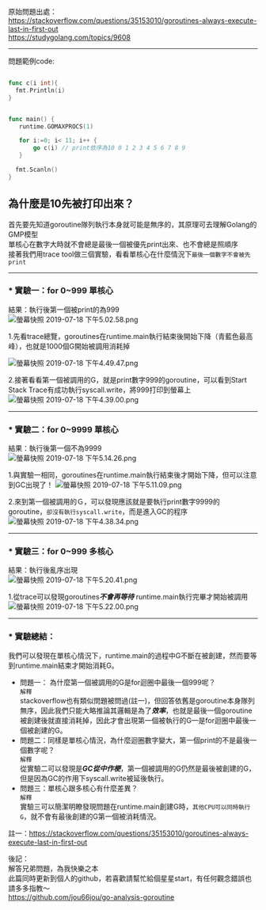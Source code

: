 原始問題出處：  
<https://stackoverflow.com/questions/35153010/goroutines-always-execute-last-in-first-out>  
<https://studygolang.com/topics/9608>  
***

問題範例code:  
```go

func c(i int){
  fmt.Println(i)
}


func main() {
   runtime.GOMAXPROCS(1)

   for i:=0; i< 11; i++ {
       go c(i) // print依序為10 0 1 2 3 4 5 6 7 8 9
   }

  fmt.Scanln()
}

```  
## 為什麼是10先被打印出來？  
首先要先知道goroutine隊列執行本身就可能是無序的，其原理可去理解Golang的GMP模型  
單核心在數字大時就不會總是最後一個被優先print出來、也不會總是照順序  
接著我們用trace tool做三個實驗，看看單核心在什麼情況下`最後一個數字不會被先print`  
***
### * 實驗一：for 0~999 單核心

結果：執行後第一個被print的為999  
![螢幕快照 2019-07-18 下午5.02.58.png](https://static.studygolang.com/190718/0eb639533c172c431ff4654c3426bf85.png)

1.先看trace總覽，goroutines在runtime.main執行結束後開始下降（青藍色最高峰），也就是1000個G開始被調用消耗掉  
  
![螢幕快照 2019-07-18 下午4.49.47.png](https://static.studygolang.com/190718/df5e8dc9e441fb66f58403b24dcd18bd.png)  
  
2.接著看看第一個被調用的G，就是print數字999的goroutine，可以看到Start Stack Trace有成功執行syscall.write，將999打印到螢幕上
![螢幕快照 2019-07-18 下午4.39.00.png](https://static.studygolang.com/190718/1b7d22950024bf86f24b09e70f42759c.png)

***
### * 實驗二：for 0~9999 單核心
結果：執行後第一個不為9999  
![螢幕快照 2019-07-18 下午5.14.26.png](https://static.studygolang.com/190718/7dfb0c61cb35c1baa72800b11c3c80ef.png)  
  
1.與實驗一相同，goroutines在runtime.main執行結束後才開始下降，但可以注意到GC出現了！
![螢幕快照 2019-07-18 下午5.11.09.png](https://static.studygolang.com/190718/0da9ff237af4387355508a1e5f4b1e3b.png)
  
2.來到第一個被調用的Ｇ，可以發現應該就是要執行print數字9999的goroutine，`卻沒有執行syscall.write`，而是進入GC的程序  
![螢幕快照 2019-07-18 下午4.38.34.png](https://static.studygolang.com/190718/5d656f61ea7d5d195dc99ec15c882bbb.png)

***
### * 實驗三：for 0~999 多核心
結果：執行後亂序出現  
![螢幕快照 2019-07-18 下午5.20.41.png](https://static.studygolang.com/190718/54c7891880f7ea0fb632eb4cb1f8a4c5.png)
  
1.從trace可以發現goroutines***不會再等待*** runtime.main執行完畢才開始被調用  
![螢幕快照 2019-07-18 下午5.22.00.png](https://static.studygolang.com/190718/ab8646a116017a8322b8137ec6085468.png)  
  
***
### * 實驗總結：
我們可以發現在單核心情況下，runtime.main的過程中G不斷在被創建，然而要等到runtime.main結束才開始消耗G。  
* 問題一： 為什麼第一個被調用的G是for迴圈中最後一個999呢？  
`解釋`  
stackoverflow也有類似問題被問過(註一)，但回答依舊是goroutine本身隊列無序，因此我們只能大略推論其邏輯是為了***效率***，也就是最後一個goroutine被創建後就直接消耗掉，因此才會出現第一個被執行的G—是for迴圈中最後一個被創建的G。  
* 問題二：同樣是單核心情況，為什麼迴圈數字變大，第一個print的不是最後一個數字呢？  
`解釋`  
從實驗二可以發現是***GC從中作梗***，第一個被調用的G仍然是最後被創建的G，但是因為GC的作用下syscall.write被延後執行。  
* 問題三：單核心跟多核心有什麼差異？  
`解釋`  
實驗三可以簡潔明瞭發現問題在runtime.main創建G時，`其他CPU可以同時執行G`，就不會有最後創建的G第一個被消耗情況。  


註一：<https://stackoverflow.com/questions/35153010/goroutines-always-execute-last-in-first-out>

後記：  
解答兄弟問題，為我快樂之本  
此篇同時更新到個人的github，若喜歡請幫忙給個星星start，有任何觀念錯誤也請多多指教～  
<https://github.com/jou66jou/go-analysis-goroutine>